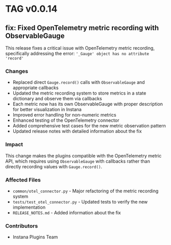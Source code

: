 # TAG v0.0.14

## fix: Fixed OpenTelemetry metric recording with ObservableGauge

This release fixes a critical issue with OpenTelemetry metric recording, specifically addressing the error:
`'_Gauge' object has no attribute 'record'`

### Changes

- Replaced direct `Gauge.record()` calls with `ObservableGauge` and appropriate callbacks
- Updated the metric recording system to store metrics in a state dictionary and observe them via callbacks
- Each metric now has its own ObservableGauge with proper description for better visualization in Instana
- Improved error handling for non-numeric metrics
- Enhanced testing of the OpenTelemetry connector
- Added comprehensive test cases for the new metric observation pattern
- Updated release notes with detailed information about the fix

### Impact

This change makes the plugins compatible with the OpenTelemetry metric API, which requires using `ObservableGauge` with callbacks rather than directly recording values with `Gauge.record()`.

### Affected Files

- `common/otel_connector.py` - Major refactoring of the metric recording system
- `tests/test_otel_connector.py` - Updated tests to verify the new implementation
- `RELEASE_NOTES.md` - Added information about the fix

### Contributors

- Instana Plugins Team

